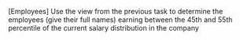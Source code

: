 [Employees] Use the view from the previous task to determine the employees (give their full names) earning between the 45th and 55th percentile of the current salary distribution in the company

